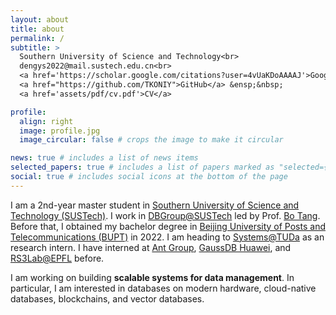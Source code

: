 ```yaml
---
layout: about
title: about
permalink: /
subtitle: >
  Southern University of Science and Technology<br>
  dengys2022@mail.sustech.edu.cn<br>
  <a href='https://scholar.google.com/citations?user=4vUaKDoAAAAJ'>Google Scholar</a> &ensp;&nbsp;
  <a href="https://github.com/TKONIY">GitHub</a> &ensp;&nbsp; 
  <a href='assets/pdf/cv.pdf'>CV</a>

profile:
  align: right
  image: profile.jpg
  image_circular: false # crops the image to make it circular

news: true # includes a list of news items
selected_papers: true # includes a list of papers marked as "selected={true}"
social: true # includes social icons at the bottom of the page
---
```




I am a 2nd-year master student in [Southern University of Science and Technology (SUSTech)](https://www.sustech.edu.cn/). 
I work in [DBGroup@SUSTech](https://dbgroup.sustech.edu.cn/) led by Prof. [Bo Tang](https://acm.sustech.edu.cn/btang/).
Before that, I obtained my bachelor degree in [Beijing University of Posts and Telecommunications (BUPT)](https://www.bupt.edu.cn/) in 2022.
I am heading to [Systems@TUDa](https://www.informatik.tu-darmstadt.de/systems/systems_tuda/index.en.jsp) as an research intern. 
I have interned at [Ant Group](https://www.antgroup.com/), [GaussDB Huawei](https://www.huawei.com/), and [RS3Lab@EPFL](https://rs3lab.github.io/) before.

I am working on building **scalable systems for data management**. 
In particular, I am interested in databases on modern hardware, cloud-native databases, blockchains, and vector databases.

<!-- Put your address / P.O. box / other info right below your picture. You can also disable any of these elements by editing `profile` property of the YAML header of your `_pages/about.md`. Edit `_bibliography/papers.bib` and Jekyll will render your [publications page](/al-folio/publications/) automatically. -->
<!-- Link to your social media connections, too. This theme is set up to use [Font Awesome icons](https://fontawesome.com/) and [Academicons](https://jpswalsh.github.io/academicons/), like the ones below. Add your Facebook, Twitter, LinkedIn, Google Scholar, or just disable all of them. -->

